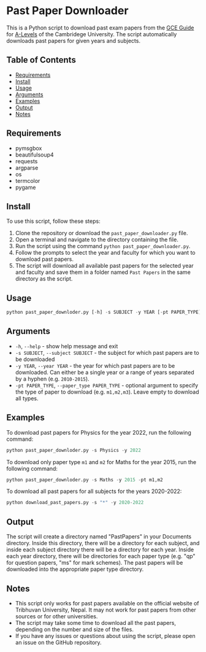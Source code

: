 # Past Paper Downloader

This is a Python script to download past exam papers from the [GCE Guide](https://papers.gceguide.com/A%20Levels/) for [A-Levels](https://www.cambridgeinternational.org/programmes-and-qualifications/cambridge-advanced/cambridge-international-as-and-a-levels/) of the Cambridege University. The script automatically downloads past papers for given years and subjects.


## Table of Contents

- [Requirements](#requirements)
- [Install](#install)
- [Usage](#usage)
- [Arguments](#arguments)
- [Examples](#examples)
- [Output](#output)
- [Notes](#notes)

## Requirements

* pymsgbox
* beautifulsoup4
* requests
* argparse
* os
* termcolor
* pygame


## Install

To use this script, follow these steps:

1. Clone the repository or download the `past_paper_downloader.py` file.
2. Open a terminal and navigate to the directory containing the file.
3. Run the script using the command `python past_paper_downloader.py`.
4. Follow the prompts to select the year and faculty for which you want to download past papers.
5. The script will download all available past papers for the selected year and faculty and save them in a folder named `Past Papers` in the same directory as the script.

## Usage
```py
python past_paper_downloder.py [-h] -s SUBJECT -y YEAR [-pt PAPER_TYPE]
```

## Arguments

* `-h`, `--help` - show help message and exit
* `-s SUBJECT`, `--subject SUBJECT` - the subject for which past papers are to be downloaded
* `-y YEAR`, `--year YEAR` - the year for which past papers are to be downloaded. Can either be a single year or a range of years separated by a hyphen (e.g. `2010-2015`).
* `-pt PAPER_TYPE`, `--paper_type PAPER_TYPE` - optional argument to specify the type of paper to download (e.g. `m1,m2,m3`). Leave empty to download all types.

## Examples

To download past papers for Physics for the year 2022, run the following command:
```py
python past_paper_downloder.py -s Physics -y 2022
```
To download only paper type `m1` and `m2` for Maths for the year 2015, run the following command:
```py
python past_paper_downloder.py -s Maths -y 2015 -pt m1,m2
```
To download all past papers for all subjects for the years 2020-2022:
```py
python download_past_papers.py -s "*" -y 2020-2022
```

## Output
The script will create a directory named "PastPapers" in your Documents directory. Inside this directory, there will be a directory for each subject, and inside each subject directory there will be a directory for each year. Inside each year directory, there will be directories for each paper type (e.g. "qp" for question papers, "ms" for mark schemes). The past papers will be downloaded into the appropriate paper type directory.

## Notes

- This script only works for past papers available on the official website of Tribhuvan University, Nepal. It may not work for past papers from other sources or for other universities.
- The script may take some time to download all the past papers, depending on the number and size of the files.
- If you have any issues or questions about using the script, please open an issue on the GitHub repository.
